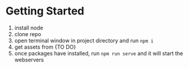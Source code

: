 

# Getting Started

1. install node
2. clone repo
3. open terminal window in project directory and run `npm i`
5. get assets from {TO DO}
4. once packages have installed, run `npm run serve` and it will start the webservers


